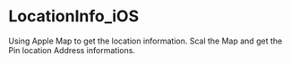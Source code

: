 # LocationInfo_iOS
Using Apple Map to get the location information.
Scal the Map and get the Pin location Address informations.

